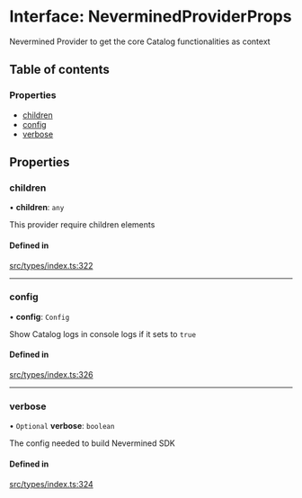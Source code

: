 # Interface: NeverminedProviderProps

Nevermined Provider to get the core Catalog functionalities as context

## Table of contents

### Properties

- [children](NeverminedProviderProps.md#children)
- [config](NeverminedProviderProps.md#config)
- [verbose](NeverminedProviderProps.md#verbose)

## Properties

### children

• **children**: `any`

This provider require children elements

#### Defined in

[src/types/index.ts:322](https://github.com/nevermined-io/components-catalog/blob/633edfb/lib/src/types/index.ts#L322)

___

### config

• **config**: `Config`

Show Catalog logs in console logs if it sets to `true`

#### Defined in

[src/types/index.ts:326](https://github.com/nevermined-io/components-catalog/blob/633edfb/lib/src/types/index.ts#L326)

___

### verbose

• `Optional` **verbose**: `boolean`

The config needed to build Nevermined SDK

#### Defined in

[src/types/index.ts:324](https://github.com/nevermined-io/components-catalog/blob/633edfb/lib/src/types/index.ts#L324)
